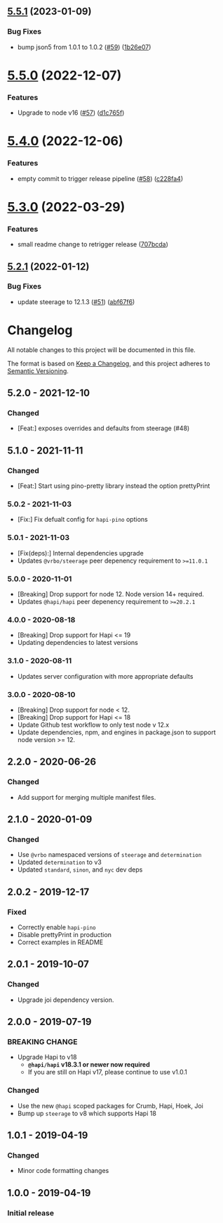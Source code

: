 ## [5.5.1](https://github.com/expediagroup/catalyst-server/compare/v5.5.0...v5.5.1) (2023-01-09)


### Bug Fixes

* bump json5 from 1.0.1 to 1.0.2 ([#59](https://github.com/expediagroup/catalyst-server/issues/59)) ([1b26e07](https://github.com/expediagroup/catalyst-server/commit/1b26e07c872045c39e9b0a26b286ee06035d3528))

# [5.5.0](https://github.com/expediagroup/catalyst-server/compare/v5.4.0...v5.5.0) (2022-12-07)


### Features

* Upgrade to node v16 ([#57](https://github.com/expediagroup/catalyst-server/issues/57)) ([d1c765f](https://github.com/expediagroup/catalyst-server/commit/d1c765f103087e3ec0624b8125e401dda29952c7))

# [5.4.0](https://github.com/expediagroup/catalyst-server/compare/v5.3.0...v5.4.0) (2022-12-06)


### Features

* empty commit to trigger release pipeline ([#58](https://github.com/expediagroup/catalyst-server/issues/58)) ([c228fa4](https://github.com/expediagroup/catalyst-server/commit/c228fa46c719322568e7d2047ad4fdb341604aa7))

# [5.3.0](https://github.com/expediagroup/catalyst-server/compare/v5.2.1...v5.3.0) (2022-03-29)

### Features

* small readme change to retrigger release ([707bcda](https://github.com/expediagroup/catalyst-server/commit/707bcda1eab529ea11523324ce303784d9b7d8e5))

## [5.2.1](https://github.com/expediagroup/catalyst-server/compare/v5.2.0...v5.2.1) (2022-01-12)


### Bug Fixes

* update steerage to 12.1.3 ([#51](https://github.com/expediagroup/catalyst-server/issues/51)) ([abf67f6](https://github.com/expediagroup/catalyst-server/commit/abf67f6ce7d1ab05f90cdc47b2b0b7f29fbc5a3c))

# Changelog

All notable changes to this project will be documented in this file.

The format is based on [Keep a Changelog](https://keepachangelog.com/en/1.0.0/),
and this project adheres to [Semantic Versioning](https://semver.org/spec/v2.0.0.html).

## 5.2.0 - 2021-12-10
### Changed
- [Feat:] exposes overrides and defaults from steerage (#48)

## 5.1.0 - 2021-11-11
### Changed
- [Feat:] Start using pino-pretty library instead the option prettyPrint 

### 5.0.2 - 2021-11-03

- [Fix:] Fix defualt config for `hapi-pino` options

### 5.0.1 - 2021-11-03

- [Fix(deps):] Internal dependencies upgrade
- Updates `@vrbo/steerage` peer depenency requirement to `>=11.0.1`

### 5.0.0 - 2020-11-01

- [Breaking] Drop support for node 12. Node version 14+ required.
- Updates `@hapi/hapi` peer depenency requirement to `>=20.2.1`

### 4.0.0 - 2020-08-18

- [Breaking] Drop support for Hapi <= 19
- Updating dependencies to latest versions

### 3.1.0 - 2020-08-11

- Updates server configuration with more appropriate defaults

### 3.0.0 - 2020-08-10

- [Breaking] Drop support for node < 12.
- [Breaking] Drop support for Hapi <= 18
- Update Github test workflow to only test node v 12.x
- Update dependencies, npm, and engines in package.json to support node version >= 12.

## 2.2.0 - 2020-06-26

### Changed

- Add support for merging multiple manifest files.

## 2.1.0 - 2020-01-09

### Changed

- Use `@vrbo` namespaced versions of `steerage` and `determination`
- Updated `determination` to v3
- Updated `standard`, `sinon`, and `nyc` dev deps

## 2.0.2 - 2019-12-17

### Fixed

- Correctly enable `hapi-pino`
- Disable prettyPrint in production
- Correct examples in README

## 2.0.1 - 2019-10-07

### Changed

- Upgrade joi dependency version.

## 2.0.0 - 2019-07-19

### BREAKING CHANGE

- Upgrade Hapi to v18
  - **`@hapi/hapi` v18.3.1 or newer now required**
  - If you are still on Hapi v17, please continue to use v1.0.1

### Changed

- Use the new `@hapi` scoped packages for Crumb, Hapi, Hoek, Joi
- Bump up `steerage` to v8 which supports Hapi 18

## 1.0.1 - 2019-04-19

### Changed

- Minor code formatting changes

## 1.0.0 - 2019-04-19

### Initial release
